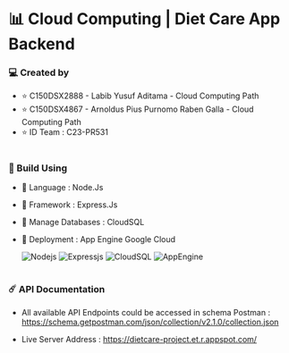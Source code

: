 # 📊 Cloud Computing | Diet Care App Backend 

### 💻 Created by 
- ⭐ C150DSX2888 - Labib Yusuf Aditama - Cloud Computing Path
- ⭐ C150DSX4867 - Arnoldus Pius Purnomo Raben Galla - Cloud Computing Path
- ⭐ ID Team : C23-PR531
#

### 🔐 Build Using

- 🌟 Language : Node.Js 

- 🌟 Framework : Express.Js 

- 🌟 Manage Databases : CloudSQL

-  🌟 Deployment : App Engine Google Cloud
    <p>
    <img alt="Nodejs" src="https://img.shields.io/badge/-Nodejs-43853d?style=flat-square&logo=Node.js&logoColor=white" /> 
    <img alt="Expressjs" src="https://img.shields.io/badge/-Expressjs-000000?style=flat-square&logo=Expressjs&logoColor=white" />
    <img alt="CloudSQL" src="https://img.shields.io/badge/-CloudSQL-4479A1?style=flat-square&logo=CloudSQL&logoColor=white" />
    <img alt="AppEngine" src="https://img.shields.io/badge/-AppEngine-4285F4?style=flat-square&logo=AppEngine&logoColor=white" />
    </p>

#

### ☄️ API Documentation
- All available API Endpoints could be accessed in schema Postman : https://schema.getpostman.com/json/collection/v2.1.0/collection.json

- Live Server Address : https://dietcare-project.et.r.appspot.com/





